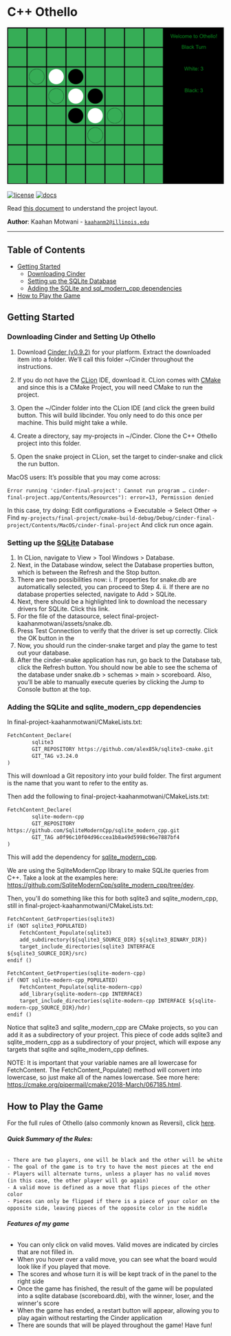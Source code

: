# **C++ Othello**

![](assets/game_image.png)

[![license](https://img.shields.io/badge/license-MIT-green)](LICENSE)
[![docs](https://img.shields.io/badge/docs-yes-brightgreen)](docs/README.md)

Read [this document](https://cliutils.gitlab.io/modern-cmake/chapters/basics/structure.html) to understand the project
layout.

**Author**: Kaahan Motwani - [`kaahanm2@illinois.edu`](mailto:example@illinois.edu)

---

## **Table of Contents**
- [Getting Started](#getting-started)
    - [Downloading Cinder](#downloading-cinder-and-setting-up-othello)
    - [Setting up the SQLite Database](#setting-up-the-sqlitehttpswwwsqliteorgindexhtml-database)
    - [Adding the SQLite and sql_modern_cpp dependencies](#adding-the-sqlite-and-sqlite_modern_cpp-dependencies)
- [How to Play the Game](#how-to-play-the-game)    

## **Getting Started**

### Downloading Cinder and Setting Up Othello ###

1. Download [Cinder (v0.9.2)](https://libcinder.org/) for your platform. 
Extract the downloaded item into a folder. 
We’ll call this folder ~/Cinder throughout the instructions.

2. If you do not have the [CLion](https://www.jetbrains.com/clion/) IDE, 
download it. CLion comes with [CMake](https://cmake.org/) and since this 
is a CMake Project, you will need CMake to run the project.

2. Open the ~/Cinder folder into the CLion IDE (and click the green build button. 
This will build libcinder. You only need to do this once 
per machine. This build might take a while.

3. Create a directory, say my-projects in ~/Cinder. 
Clone the C++ Othello project into this folder.

4. Open the snake project in CLion, set the target to 
cinder-snake and click the run button.

MacOS users: It’s possible that you may come across:

```
Error running 'cinder-final-project': Cannot run program … cinder-final-project.app/Contents/Resources"): error=13, Permission denied
```

In this case, try doing: Edit configurations -> Executable -> Select Other -> 
Find ```my-projects/final-project/cmake-build-debug/Debug/cinder-final-project/Contents/MacOS/cinder-final-project``` 
And click run once again.

### Setting up the [SQLite](https://www.sqlite.org/index.html) Database ###

1. In CLion, navigate to View > Tool Windows > Database.
2. Next, in the Database window, select the Database properties button, 
which is between the Refresh and the Stop button.
3. There are two possibilities now: i. If properties for snake.db are automatically selected, you can proceed to 
Step 4. ii. If there are no database properties selected, navigate to Add > SQLite.
4. Next, there should be a highlighted link to download the necessary drivers for SQLite. Click this link.
5. For the file of the datasource, select final-project-kaahanmotwani/assets/snake.db.
6. Press Test Connection to verify that the driver is set up correctly. Click the OK button in the
7. Now, you should run the cinder-snake target and play the game to test out your database.
8. After the cinder-snake application has run, go back to the Database tab, click the Refresh button. 
You should now be able to see the schema of the database under snake.db > schemas > main > scoreboard. 
Also, you’ll be able to manually execute queries by clicking the Jump to Console button at the top.

### Adding the SQLite and sqlite_modern_cpp dependencies ###

In final-project-kaahanmotwani/CMakeLists.txt:

``` 
FetchContent_Declare(
        sqlite3
        GIT_REPOSITORY https://github.com/alex85k/sqlite3-cmake.git
        GIT_TAG v3.24.0
)
```

This will download a Git repository into your build folder. 
The first argument is the name that you want to refer to the entity as.

Then add the following to final-project-kaahanmotwani/CMakeLists.txt:

```
FetchContent_Declare(
        sqlite-modern-cpp
        GIT_REPOSITORY https://github.com/SqliteModernCpp/sqlite_modern_cpp.git
        GIT_TAG a0f96c10f04d96ccea1b8a49d5998c96e7887bf4
)
```

This will add the dependency for [sqlite_modern_cpp](https://github.com/SqliteModernCpp/sqlite_modern_cpp).

We are using the SqliteModernCpp library to make SQLite queries from C++. Take a look at the examples 
here: https://github.com/SqliteModernCpp/sqlite_modern_cpp/tree/dev.

Then, you'll do something like this for both sqlite3 and sqlite_modern_cpp, 
still in final-project-kaahanmotwani/CMakeLists.txt:

```
FetchContent_GetProperties(sqlite3)
if (NOT sqlite3_POPULATED)
    FetchContent_Populate(sqlite3)
    add_subdirectory(${sqlite3_SOURCE_DIR} ${sqlite3_BINARY_DIR})
    target_include_directories(sqlite3 INTERFACE ${sqlite3_SOURCE_DIR}/src)
endif ()
```

```
FetchContent_GetProperties(sqlite-modern-cpp)
if (NOT sqlite-modern-cpp_POPULATED)
    FetchContent_Populate(sqlite-modern-cpp)
    add_library(sqlite-modern-cpp INTERFACE)
    target_include_directories(sqlite-modern-cpp INTERFACE ${sqlite-modern-cpp_SOURCE_DIR}/hdr)
endif ()
```

Notice that sqlite3 and sqlite_modern_cpp are CMake projects, so you can add it as a subdirectory of your project. 
This piece of code adds sqlite3 and sqlite_modern_cpp as a subdirectory of your project, which will expose any targets 
that sqlite and sqlite_modern_cpp defines.

NOTE: It is important that your variable names are all lowercase for FetchContent. 
The FetchContent_Populate(<name>) method will convert <name> into lowercase, so just make all of the names lowercase. 
See more here: https://cmake.org/pipermail/cmake/2018-March/067185.html.

## **How to Play the Game** ##

For the full rules of Othello (also commonly known as Reversi), click [here](https://en.wikipedia.org/wiki/Reversi).

###### **Quick Summary of the Rules:** 

    - There are two players, one will be black and the other will be white
    - The goal of the game is to try to have the most pieces at the end
    - Players will alternate turns, unless a player has no valid moves 
    (in this case, the other player will go again)
    - A valid move is defined as a move that flips pieces of the other color
    - Pieces can only be flipped if there is a piece of your color on the 
    opposite side, leaving pieces of the opposite color in the middle
    
###### **Features of my game**

 - You can only click on valid moves. Valid moves are indicated by circles
 that are not filled in.
 - When you hover over a valid move, you can see what the board would
 look like if you played that move.
 - The scores and whose turn it is will be kept track of 
 in the panel to the right side
 - Once the game has finished, the result of the game will be populated 
 into a sqlite database (scoreboard.db), with the winner, loser, and
 the winner's score
 - When the game has ended, a restart button will appear, allowing you to play
 again without restarting the Cinder application
 - There are sounds that will be played throughout the game! Have fun!
 
  
   

